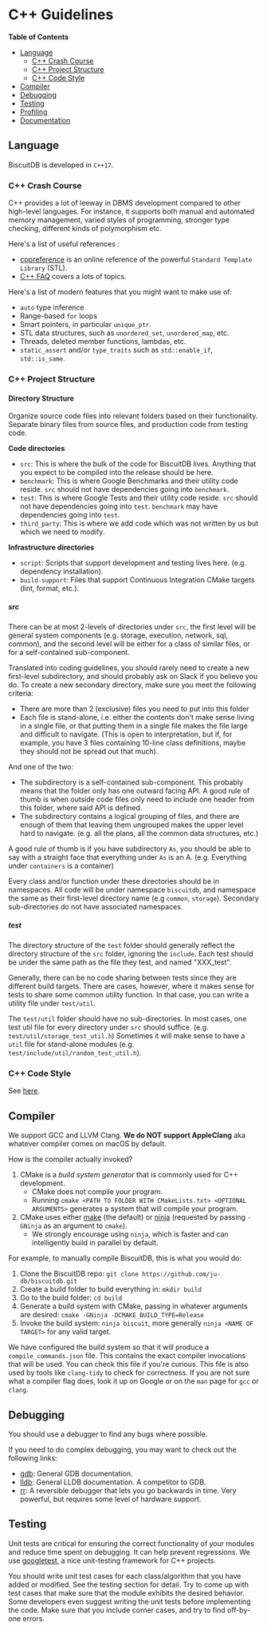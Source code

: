 # C++ Guidelines

**Table of Contents**

- [Language](#language)
  - [C++ Crash Course](#c++-crash-course)
  - [C++ Project Structure](#c++-project-structure)
  - [C++ Code Style](#c++-code-style)
- [Compiler](#compiler)
- [Debugging](#debugging)
- [Testing](#testing)
- [Profiling](#profiling)
- [Documentation](#documentation)

## Language

BiscuitDB is developed in `C++17`.

### C++ Crash Course

C++ provides a lot of leeway in DBMS development compared to other high-level languages. For instance, it supports both manual and automated memory management, varied styles of programming, stronger type checking, different kinds of polymorphism etc. 

Here's a list of useful references : 

* [cppreference](http://en.cppreference.com/w/cpp) is an online reference of the powerful `Standard Template Library` (STL).
* [C++ FAQ](https://isocpp.org/faq) covers a lots of topics.

Here's a list of modern features that you might want to make use of:

* `auto` type inference
* Range-based `for` loops
* Smart pointers, in particular `unique_ptr`.
* STL data structures, such as `unordered_set`, `unordered_map`, etc.
* Threads, deleted member functions, lambdas, etc.
* `static_assert` and/or `type_traits` such as `std::enable_if`, `std::is_same`.

### C++ Project Structure
 
#### Directory Structure

Organize source code files into relevant folders based on their functionality. Separate binary files from source files, and production code from testing code. 

**Code directories**
  * `src`: This is where the bulk of the code for BiscuitDB lives. Anything that you expect to be compiled into the release should be here.
  * `benchmark`: This is where Google Benchmarks and their utility code reside. `src` should not have dependencies going into `benchmark`.
  * `test`: This is where Google Tests and their utility code reside. `src` should not have dependencies going into `test`. `benchmark` may have dependencies going into `test`.
  * `third_party`: This is where we add code which was not written by us but which we need to modify.

**Infrastructure directories**
  * `script`: Scripts that support development and testing lives here. (e.g. dependency installation).
  * `build-support`: Files that support Continuous Integration CMake targets (lint, format, etc.).

##### src
There can be at most 2-levels of directories under `src`, the first level will be general system components (e.g. storage, execution, network, sql, common), and the second level will be either for a class of similar files, or for a self-contained sub-component.

Translated into coding guidelines, you should rarely need to create a new first-level subdirectory, and should probably ask on Slack if you believe you do. To create a new secondary directory, make sure you meet the following criteria:
  * There are more than 2 (exclusive) files you need to put into this folder
  * Each file is stand-alone, i.e. either the contents don't make sense living in a single file, or that putting them in a single file makes the file large and difficult to navigate. (This is open to interpretation, but if, for example, you have 3 files containing 10-line class definitions, maybe they should not be spread out that much).

And one of the two:
  * The subdirectory is a self-contained sub-component. This probably means that the folder only has one outward facing API. A good rule of thumb is when outside code files only need to include one header from this folder, where said API is defined.
  * The subdirectory contains a logical grouping of files, and there are enough of them that leaving them ungrouped makes the upper level hard to navigate. (e.g. all the plans, all the common data structures, etc.)

A good rule of thumb is if you have subdirectory `As`, you should be able to say with a straight face that everything under `As` is an A. (e.g. Everything under `containers` is a container)

Every class and/or function under these directories should be in namespaces. All code will be under namespace `biscuitdb`, and namespace the same as their first-level directory name (e.g `common`, `storage`). Secondary sub-directories do not have associated namespaces.

##### test
The directory structure of the `test` folder should generally reflect the directory structure of the `src` folder, ignoring the `include`. Each test should be under the same path as the file they test, and named "XXX_test".

Generally, there can be no code sharing between tests since they are different build targets. There are cases, however, where it makes sense for tests to share some common utility function. In that case, you can write a utility file under `test/util`.

The `test/util` folder should have no sub-directories. In most cases, one test util file for every directory under `src` should suffice. (e.g. `test/util/storage_test_util.h`) Sometimes it will make sense to have a `util` file for stand-alone modules (e.g. `test/include/util/random_test_util.h`).

### C++ Code Style

See [here](https://github.com/ju-db/biscuitdb/tree/master/docs/cpp_guidelines_code_style.md).

## Compiler

We support GCC and LLVM Clang. **We do NOT support AppleClang** aka whatever compiler comes on macOS by default.

How is the compiler actually invoked?

1. CMake is a *build system generator* that is commonly used for C++ development.
   - CMake does not compile your program.
   - Running `cmake <PATH TO FOLDER WITH CMakeLists.txt> <OPTIONAL ARGUMENTS>` generates a system that will compile your program.
2. CMake uses either [make](https://en.wikipedia.org/wiki/Make_(software)) (the default) or [ninja](https://ninja-build.org/) (requested by passing `-GNinja` as an argument to `cmake`).
   - We strongly encourage using `ninja`, which is faster and can intelligently build in parallel by default.

For example, to manually compile BiscuitDB, this is what you would do:

1. Clone the BiscuitDB repo: `git clone https://github.com/ju-db/biscuitdb.git`
2. Create a build folder to build everything in: `mkdir build`
3. Go to the build folder: `cd build`
4. Generate a build system with CMake, passing in whatever arguments are desired: `cmake -GNinja -DCMAKE_BUILD_TYPE=Release`
5. Invoke the build system: `ninja biscuit`, more generally `ninja <NAME OF TARGET>` for any valid target.

We have configured the build system so that it will produce a `compile_commands.json` file. This contains the exact compiler invocations that will be used. You can check this file if you're curious. This file is also used by tools like `clang-tidy` to check for correctness. If you are not sure what a compiler flag does, look it up on Google or on the `man` page for `gcc` or `clang`. 

## Debugging

You should use a debugger to find any bugs where possible.

If you need to do complex debugging, you may want to check out the following links:

- [gdb](https://www.gnu.org/software/gdb/): General GDB documentation.
- [lldb](https://lldb.llvm.org/): General LLDB documentation. A competitor to GDB.
- [rr](https://rr-project.org/): A reversible debugger that lets you go backwards in time. Very powerful, but requires some level of hardware support.

## Testing

Unit tests are critical for ensuring the correct functionality of your modules and reduce time spent on debugging. It can help prevent regressions. We use [googletest](https://github.com/google/googletest), a nice unit-testing framework for C++ projects. 

You should write unit test cases for each class/algorithm that you have added or modified. See the testing section for detail. Try to come up with test cases that make sure that the module exhibits the desired behavior. Some developers even suggest writing the unit tests before implementing the code. Make sure that you include corner cases, and try to find off-by-one errors. 
